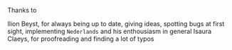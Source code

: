 
Thanks to

Ilion Beyst, for always being up to date, giving ideas, spotting bugs at first sight, implementing `Nederlands` and his enthousiasm in general
Isaura Claeys, for proofreading and finding a lot of typos
